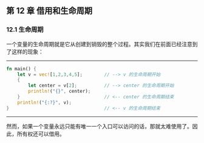 ## 第 12 章 借用和生命周期

### 12.1 生命周期   

一个变量的生命周期就是它从创建到销毁的整个过程。其实我们在前面已经注意到了这样的现象：

---

```rust
fn main() {
    let v = vec![1,2,3,4,5];        // --> v 的生命周期开始
    {
        let center = v[2];          // --> center 的生命周期开始
        println!("{}", center);
    }                               // <-- center 的生命周期结束
    println!("{:?}", v);
}                                   // <-- v 的生命周期结束
```

---

然而，如果一个变量永远只能有唯一一个入口可以访问的话，那就太难使用了。因此，所有权还可以借用。
